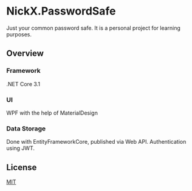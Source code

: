 # NickX.PasswordSafe

Just your common password safe. It is a personal project for learning purposes.

## Overview

### Framework
.NET Core 3.1

### UI
WPF with the help of MaterialDesign

### Data Storage
Done with EntityFrameworkCore, published via Web API. Authentication using JWT.

## License
[MIT](https://choosealicense.com/licenses/mit/)

